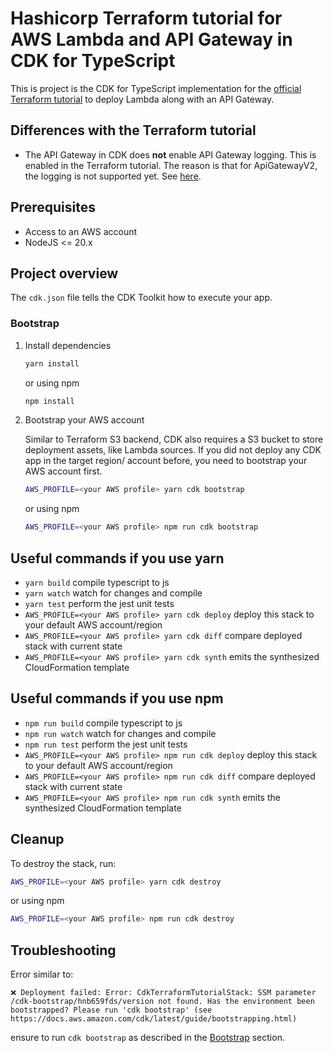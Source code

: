 # Hashicorp Terraform tutorial for AWS Lambda and API Gateway in CDK for TypeScript

This is project is the CDK for TypeScript implementation for the [official Terraform tutorial](https://developer.hashicorp.com/terraform/tutorials/aws/lambda-api-gateway) to deploy Lambda along with an API Gateway.

## Differences with the Terraform tutorial

- The API Gateway in CDK does **not** enable API Gateway logging. This is enabled in the Terraform tutorial.
  The reason is that for ApiGatewayV2, the logging is not supported yet. See [here](https://github.com/aws/aws-cdk/issues/11100).

## Prerequisites

- Access to an AWS account
- NodeJS <= 20.x

## Project overview

The `cdk.json` file tells the CDK Toolkit how to execute your app.

### Bootstrap

1. Install dependencies

   ```bash
   yarn install
   ```

   or using npm

   ```bash
   npm install
   ```

2. Bootstrap your AWS account

   Similar to Terraform S3 backend, CDK also requires a S3 bucket to store deployment assets, like Lambda sources.
   If you did not deploy any CDK app in the target region/ account before, you need to bootstrap your AWS account first.

   ```bash
   AWS_PROFILE=<your AWS profile> yarn cdk bootstrap
   ```

   or using npm

   ```bash
   AWS_PROFILE=<your AWS profile> npm run cdk bootstrap
   ```

## Useful commands if you use yarn

- `yarn build` compile typescript to js
- `yarn watch` watch for changes and compile
- `yarn test` perform the jest unit tests
- `AWS_PROFILE=<your AWS profile> yarn cdk deploy` deploy this stack to your default AWS account/region
- `AWS_PROFILE=<your AWS profile> yarn cdk diff` compare deployed stack with current state
- `AWS_PROFILE=<your AWS profile> yarn cdk synth` emits the synthesized CloudFormation template

## Useful commands if you use npm

- `npm run build` compile typescript to js
- `npm run watch` watch for changes and compile
- `npm run test` perform the jest unit tests
- `AWS_PROFILE=<your AWS profile> npm run cdk deploy` deploy this stack to your default AWS account/region
- `AWS_PROFILE=<your AWS profile> npm run cdk diff` compare deployed stack with current state
- `AWS_PROFILE=<your AWS profile> npm run cdk synth` emits the synthesized CloudFormation template

## Cleanup

To destroy the stack, run:

```bash
AWS_PROFILE=<your AWS profile> yarn cdk destroy
```

or using npm

```bash
AWS_PROFILE=<your AWS profile> npm run cdk destroy
```

## Troubleshooting

Error similar to:

```
❌ Deployment failed: Error: CdkTerraformTutorialStack: SSM parameter /cdk-bootstrap/hnb659fds/version not found. Has the environment been bootstrapped? Please run 'cdk bootstrap' (see https://docs.aws.amazon.com/cdk/latest/guide/bootstrapping.html)
```

ensure to run `cdk bootstrap` as described in the [Bootstrap](#bootstrap) section.
